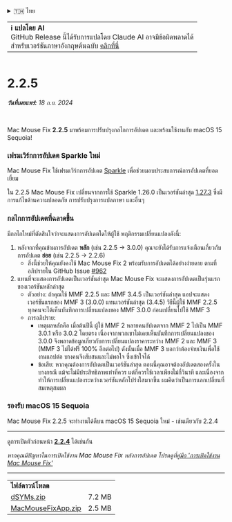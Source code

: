 <details>
<summary>🇹🇭 ไทย</summary>

[🇬🇧 English (GitHub Release)](https://github.com/noah-nuebling/mac-mouse-fix/releases/tag/2.2.5)\
[🇦🇩 Català](https://redirect.macmousefix.com/?target=mmf-release&tag=2.2.5&locale=ca)\
[🇩🇪 Deutsch](https://redirect.macmousefix.com/?target=mmf-release&tag=2.2.5&locale=de)\
[🇪🇸 Español](https://redirect.macmousefix.com/?target=mmf-release&tag=2.2.5&locale=es)\
[🇫🇷 Français](https://redirect.macmousefix.com/?target=mmf-release&tag=2.2.5&locale=fr)\
[🇮🇩 Indonesia](https://redirect.macmousefix.com/?target=mmf-release&tag=2.2.5&locale=id)\
[🇮🇹 Italiano](https://redirect.macmousefix.com/?target=mmf-release&tag=2.2.5&locale=it)\
[🇭🇺 Magyar](https://redirect.macmousefix.com/?target=mmf-release&tag=2.2.5&locale=hu)\
[🇳🇱 Nederlands](https://redirect.macmousefix.com/?target=mmf-release&tag=2.2.5&locale=nl)\
[🇵🇱 Polski](https://redirect.macmousefix.com/?target=mmf-release&tag=2.2.5&locale=pl)\
[🇧🇷 Português (Brasil)](https://redirect.macmousefix.com/?target=mmf-release&tag=2.2.5&locale=pt-BR)\
[🇵🇹 Português (Portugal)](https://redirect.macmousefix.com/?target=mmf-release&tag=2.2.5&locale=pt-PT)\
[🇷🇴 Română](https://redirect.macmousefix.com/?target=mmf-release&tag=2.2.5&locale=ro)\
[🇸🇪 Svenska](https://redirect.macmousefix.com/?target=mmf-release&tag=2.2.5&locale=sv)\
[🇻🇳 Tiếng Việt](https://redirect.macmousefix.com/?target=mmf-release&tag=2.2.5&locale=vi)\
[🇹🇷 Türkçe](https://redirect.macmousefix.com/?target=mmf-release&tag=2.2.5&locale=tr)\
[🇨🇿 Čeština](https://redirect.macmousefix.com/?target=mmf-release&tag=2.2.5&locale=cs)\
[🇬🇷 Ελληνικά](https://redirect.macmousefix.com/?target=mmf-release&tag=2.2.5&locale=el)\
[🇷🇺 Русский](https://redirect.macmousefix.com/?target=mmf-release&tag=2.2.5&locale=ru)\
[🇺🇦 Українська](https://redirect.macmousefix.com/?target=mmf-release&tag=2.2.5&locale=uk)\
[🇮🇱 עברית](https://redirect.macmousefix.com/?target=mmf-release&tag=2.2.5&locale=he)\
[🇸🇦 العربية](https://redirect.macmousefix.com/?target=mmf-release&tag=2.2.5&locale=ar)\
[🇮🇳 हिन्दी](https://redirect.macmousefix.com/?target=mmf-release&tag=2.2.5&locale=hi)\
**🇹🇭 ไทย**\
[🇨🇳 中文 (简体)](https://redirect.macmousefix.com/?target=mmf-release&tag=2.2.5&locale=zh-Hans)\
[🇨🇳 中文 (繁體)](https://redirect.macmousefix.com/?target=mmf-release&tag=2.2.5&locale=zh-Hant)\
[🇭🇰 中文（香港)](https://redirect.macmousefix.com/?target=mmf-release&tag=2.2.5&locale=zh-HK)\
[🇯🇵 日本語](https://redirect.macmousefix.com/?target=mmf-release&tag=2.2.5&locale=ja)\
[🇰🇷 한국어](https://redirect.macmousefix.com/?target=mmf-release&tag=2.2.5&locale=ko)\
[Help translate Mac Mouse Fix to different languages!](https://github.com/noah-nuebling/mac-mouse-fix/discussions/731)
</details>
<table align=><td>
<b>ℹ️ แปลโดย AI</b><br>
GitHub Release นี้ได้รับการแปลโดย Claude AI อาจมีข้อผิดพลาดได้<br>
สำหรับเวอร์ชันภาษาอังกฤษต้นฉบับ <a href="https://github.com/noah-nuebling/mac-mouse-fix/releases/tag/2.2.5">คลิกที่นี่</a>
</td></table>

<table></table>

# 2.2.5
***วันที่เผยแพร่:** 18 ก.ย. 2024*

<br>

Mac Mouse Fix **2.2.5** มาพร้อมการปรับปรุงกลไกการอัปเดต และพร้อมใช้งานกับ macOS 15 Sequoia!

### เฟรมเวิร์กการอัปเดต Sparkle ใหม่

Mac Mouse Fix ใช้เฟรมเวิร์กการอัปเดต [Sparkle](https://sparkle-project.org/) เพื่อช่วยมอบประสบการณ์การอัปเดตที่ยอดเยี่ยม

ใน 2.2.5 Mac Mouse Fix เปลี่ยนจากการใช้ Sparkle 1.26.0 เป็นเวอร์ชันล่าสุด [1.27.3](https://github.com/sparkle-project/Sparkle/releases/tag/1.27.3) ซึ่งมีการแก้ไขด้านความปลอดภัย การปรับปรุงการแปลภาษา และอื่นๆ 

### กลไกการอัปเดตที่ฉลาดขึ้น

มีกลไกใหม่ที่ตัดสินใจว่าจะแสดงการอัปเดตใดให้ผู้ใช้ พฤติกรรมเปลี่ยนแปลงดังนี้:

1. หลังจากที่คุณข้ามการอัปเดต **หลัก** (เช่น 2.2.5 -> 3.0.0) คุณจะยังได้รับการแจ้งเตือนเกี่ยวกับการอัปเดต **ย่อย** (เช่น 2.2.5 -> 2.2.6)
    - สิ่งนี้ช่วยให้คุณยังคงใช้ Mac Mouse Fix 2 พร้อมรับการอัปเดตได้อย่างง่ายดาย ตามที่อภิปรายใน GitHub Issue [#962](https://github.com/noah-nuebling/mac-mouse-fix/issues/962)
2. แทนที่จะแสดงการอัปเดตเป็นเวอร์ชันล่าสุด Mac Mouse Fix จะแสดงการอัปเดตเป็นรุ่นแรกของเวอร์ชันหลักล่าสุด
    - ตัวอย่าง: ถ้าคุณใช้ MMF 2.2.5 และ MMF 3.4.5 เป็นเวอร์ชันล่าสุด แอปจะแสดงเวอร์ชันแรกของ MMF 3 (3.0.0) แทนเวอร์ชันล่าสุด (3.4.5) วิธีนี้ผู้ใช้ MMF 2.2.5 ทุกคนจะได้เห็นบันทึกการเปลี่ยนแปลงของ MMF 3.0.0 ก่อนเปลี่ยนไปใช้ MMF 3
    - การอภิปราย:
        - เหตุผลหลักคือ เมื่อต้นปีนี้ ผู้ใช้ MMF 2 หลายคนอัปเดตจาก MMF 2 ไปเป็น MMF 3.0.1 หรือ 3.0.2 โดยตรง เนื่องจากพวกเขาไม่เคยเห็นบันทึกการเปลี่ยนแปลงของ 3.0.0 จึงพลาดข้อมูลเกี่ยวกับการเปลี่ยนแปลงราคาระหว่าง MMF 2 และ MMF 3 (MMF 3 ไม่ได้ฟรี 100% อีกต่อไป) ดังนั้นเมื่อ MMF 3 บอกว่าต้องจ่ายเงินเพื่อใช้งานแอปต่อ บางคนจึงสับสนและไม่พอใจ ซึ่งเข้าใจได้
        - ข้อเสีย: หากคุณต้องการอัปเดตเป็นเวอร์ชันล่าสุด ตอนนี้คุณอาจต้องอัปเดตสองครั้งในบางกรณี แม้จะไม่มีประสิทธิภาพเท่าที่ควร แต่ก็ควรใช้เวลาเพียงไม่กี่วินาที และเนื่องจากทำให้การเปลี่ยนแปลงระหว่างเวอร์ชันหลักโปร่งใสมากขึ้น ผมคิดว่าเป็นการแลกเปลี่ยนที่สมเหตุสมผล

### รองรับ macOS 15 Sequoia

Mac Mouse Fix 2.2.5 จะทำงานได้ดีบน macOS 15 Sequoia ใหม่ - เช่นเดียวกับ 2.2.4

---

ดูการเปิดตัวก่อนหน้า [**2.2.4**](https://redirect.macmousefix.com/?target=mmf-release&tag=2.2.4&locale=th) ได้เช่นกัน

*หากคุณมีปัญหาในการเปิดใช้งาน Mac Mouse Fix หลังการอัปเดต โปรดดูที่[คู่มือ 'การเปิดใช้งาน Mac Mouse Fix'](https://github.com/noah-nuebling/mac-mouse-fix/discussions/861)*

---

<table align="start">
<tr>
    <td colspan=2>
        <b>ไฟล์ดาวน์โหลด</b>
    </td>
</tr>
<tr>
    <td><a href="https://github.com/noah-nuebling/mac-mouse-fix/releases/download/2.2.5/dSYMs.zip">dSYMs.zip</a></td>
    <td>7.2 MB</td>
</tr>
<tr>
    <td><a href="https://github.com/noah-nuebling/mac-mouse-fix/releases/download/2.2.5/MacMouseFixApp.zip">MacMouseFixApp.zip</a></td>
    <td>2.5 MB</td>
</tr>
</table>
